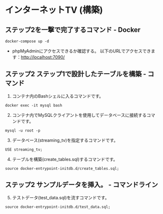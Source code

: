 # インターネットTV (構築)

## ステップ2を一撃で完了するコマンド - Docker

  ```shell
  docker-compose up -d
  ```

  - phpMyAdminにアクセスできるか確認する。
  以下のURLでアクセスできます：[http://localhost:7090/](http://localhost:7090/)

## ステップ2 ステップ1で設計したテーブルを構築 - コマンド

  1. コンテナ内のBashシェルに入るコマンドです。
  ```shell
  docker exec -it mysql bash
  ```

  2. コンテナ内でMySQLクライアントを使用してデータベースに接続するコマンドです。
  ```shell
  mysql -u root -p
  ```

  3. データベース(streaming_tv)を指定するコマンドです。
  ```shell
  USE streaming_tv;
  ```

  4. テーブルを構築(create_tables.sql)するコマンドです。
  ```shell
  source docker-entrypoint-initdb.d/create_tables.sql;
  ```

## ステップ2 サンプルデータを挿入。 - コマンドライン

  5. テストデータ(test_data.sql)を流すコマンドです。
  ```shell
  source docker-entrypoint-initdb.d/test_data.sql;
  ```
